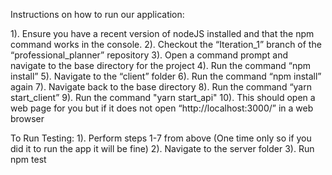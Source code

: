 Instructions on how to run our application:

1). Ensure you have a recent version of nodeJS installed and that the npm command works in the console.
2). Checkout the “Iteration_1” branch of the “professional_planner” repository
3). Open a command prompt and navigate to the base directory for the project
4). Run the command “npm install”
5). Navigate to the “client” folder
6). Run the command “npm install” again
7). Navigate back to the base directory
8). Run the command “yarn start_client”
9). Run the command "yarn start_api"
10). This should open a web page for you but if it does not open “http://localhost:3000/” in a web browser

To Run Testing:
1). Perform steps 1-7 from above (One time only so if you did it to run the app it will be fine) 
2). Navigate to the server folder
3). Run npm test
